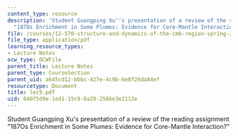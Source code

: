 ```yaml
---
content_type: resource
description: 'Student Guangping Xu''s presentation of a review of the reading assignment
  "187Os Enrichment in Some Plumes: Evidence for Core-Mantle Interaction?"'
file: /courses/12-570-structure-and-dynamics-of-the-cmb-region-spring-2004/84075d9e1ed115c98a292566e3e2112e_lec9.pdf
file_type: application/pdf
learning_resource_types:
- Lecture Notes
ocw_type: OCWFile
parent_title: Lecture Notes
parent_type: CourseSection
parent_uid: a645cd12-bbbc-427e-4c9b-6e8f26da84ef
resourcetype: Document
title: lec9.pdf
uid: 84075d9e-1ed1-15c9-8a29-2566e3e2112e
---
```

Student Guangping Xu's presentation of a review of the reading assignment "187Os Enrichment in Some Plumes: Evidence for Core-Mantle Interaction?"

